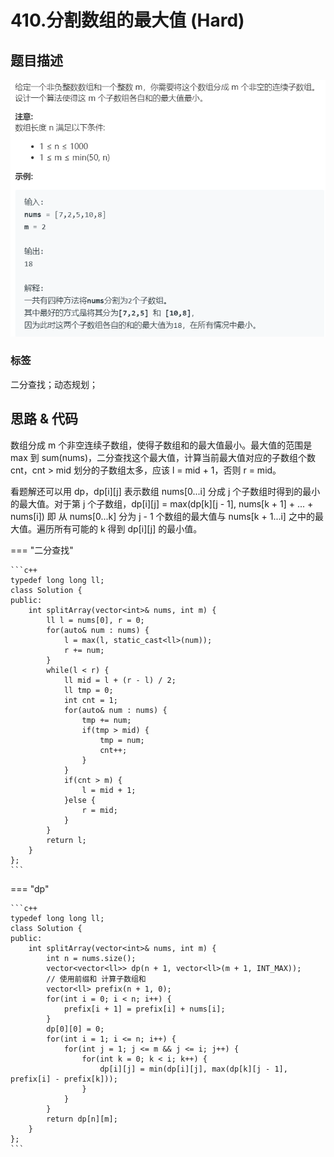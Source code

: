 # 410.分割数组的最大值 (Hard)

## 题目描述 

![](410.png)

### 标签

二分查找；动态规划；

## 思路 & 代码

数组分成 m 个非空连续子数组，使得子数组和的最大值最小。最大值的范围是 max 到 sum(nums)，二分查找这个最大值，计算当前最大值对应的子数组个数 cnt，cnt > mid 划分的子数组太多，应该 l = mid + 1，否则 r = mid。

看题解还可以用 dp，dp[i][j] 表示数组 nums[0...i] 分成 j 个子数组时得到的最小的最大值。对于第 j 个子数组，dp[i][j] = max(dp[k][j - 1], nums[k + 1] + ... + nums[i]) 即 从 nums[0...k] 分为 j - 1 个数组的最大值与 nums[k + 1...i] 之中的最大值。遍历所有可能的 k 得到 dp[i][j] 的最小值。

=== "二分查找"

    ```c++
    typedef long long ll;
    class Solution {
    public:
        int splitArray(vector<int>& nums, int m) {
            ll l = nums[0], r = 0;
            for(auto& num : nums) {
                l = max(l, static_cast<ll>(num));
                r += num;
            }
            while(l < r) {
                ll mid = l + (r - l) / 2;
                ll tmp = 0;
                int cnt = 1;    
                for(auto& num : nums) {
                    tmp += num;
                    if(tmp > mid) {
                        tmp = num;
                        cnt++;
                    }
                }
                if(cnt > m) {
                    l = mid + 1;
                }else {
                    r = mid;
                }
            }
            return l;
        }
    };
    ```
    
=== "dp"

    ```c++
    typedef long long ll;
    class Solution {
    public:
        int splitArray(vector<int>& nums, int m) {
            int n = nums.size();
            vector<vector<ll>> dp(n + 1, vector<ll>(m + 1, INT_MAX));
            // 使用前缀和 计算子数组和
            vector<ll> prefix(n + 1, 0);
            for(int i = 0; i < n; i++) {
                prefix[i + 1] = prefix[i] + nums[i];
            }
            dp[0][0] = 0;
            for(int i = 1; i <= n; i++) {
                for(int j = 1; j <= m && j <= i; j++) {
                    for(int k = 0; k < i; k++) {
                        dp[i][j] = min(dp[i][j], max(dp[k][j - 1], prefix[i] - prefix[k]));
                    }
                }
            }
            return dp[n][m];
        }
    };
    ```